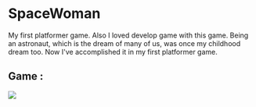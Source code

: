# SpaceWoman
My first platformer game. Also I loved develop game with this game. Being an astronaut, which is the dream of many of us, was once my childhood dream too. Now I've accomplished it in my first platformer game.

## Game :

![](images/spacegame.gif)


